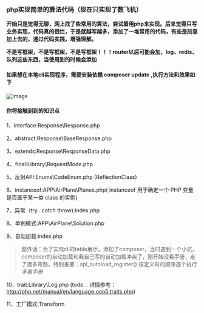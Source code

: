 ### php实现简单的算法代码（现在只实现了数飞机）
**开始只是觉得无聊，网上找了些常用的算法，尝试着用php来实现。后来觉得只写业务实现，代码真的很烂，于是就越写越多，添加了一堆常用的代码，有些是刻意加上去的，通过代码实践，增强理解。**

**不是写框架，不是写框架，不是写框架！！！router以后可能会加，log、redis、队列这些东西，当使用到的时候会添加**

#### 如果想在本地cli实现程序，需要安装依赖  composer update ,执行方法和效果如下
![image](https://github.com/yaobin24/AlgorithmDemo/blob/master/screenshot/cli.png)

#### 你将接触到到的知识点
1、interface:Response\Response.php

2、abstract:Response\BaseResponse.php

3、extends:Response\ResponseData.php

4、final:Library\RequestMode.php

5、反射API:Enums\CodeEnum.php (ReflectionClass)

6、instanceof:APP\AirPlane\Planes.php( instanceof 用于确定一个 PHP 变量是否属于某一类 class 的实例)

7、异常（try...catch throw):index.php 

8、单例模式:APP\AirPlane\Solution.php

9、自动加载:index.php
>题外话：为了实现cli的table展示，添加了composer，当时遇到一个小坑，composer的自动加载和我自己写的自动加载冲突了，刚开始没看手册，走了很多弯路。特别重要：spl_autoload_register() 按定义时的顺序逐个执行 
*多看手册*

10、trait:Library\Log.php (todo... 详情参考：http://php.net/manual/en/language.oop5.traits.php)

11、工厂模式:Transform
